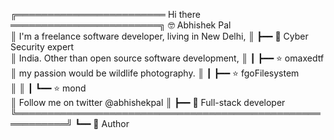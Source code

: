 ╔════════════════════════ Hi there ════════════════════════╗ 🤓 Abhishek Pal           
║ I'm a freelance software developer, living in New Delhi,                                                                 ║ ┣━━ 🐍 Cyber Security expert       
║ India. Other than open source software development,      ║ ┃   ┣━━ ⭐ omaxedtf            
║ my passion would be wildlife photography.                ║ ┃   ┣━━ ⭐ fgoFilesystem    
║                                                          ║ ┃   ┗━━ ⭐ mond          
║ Follow me on twitter @abhishekpal                        ║ ┣━━ 🔧 Full-stack developer
╚══════════════════════════════════════════════════════════╝ ┗━━ 📘 Author 
